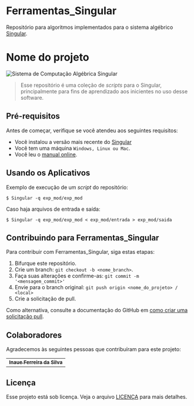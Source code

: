 # Ferramentas_Singular
Repositório para algoritmos implementados para o sistema algébrico [Singular](https://www.singular.uni-kl.de).

# Nome do projeto

![Sistema de Computação Algébrica Singular](https://www.ubuntupit.com/wp-content/uploads/2019/06/singular.jpg)

> Esse repositório é uma coleção de *scripts* para o Singular, principalmente para fins de aprendizado aos inicientes no uso desse software.

## Pré-requisitos

Antes de começar, verifique se você atendeu aos seguintes requisitos:

- Você instalou a versão mais recente do [Singular](https://www.singular.uni-kl.de/index.php/singular-download.html)
- Você tem uma máquina `Windows, Linux ou Mac`.
- Você leu o [manual online](https://www.singular.uni-kl.de/index.php/singular-manual.html).

## Usando os Aplicativos

Exemplo de execução de um *script* do repositório:

```
$ Singular -q exp_mod/exp_mod
```

Caso haja arquivos de entrada e saída:

```
$ Singular -q exp_mod/exp_mod < exp_mod/entrada > exp_mod/saida
```

## Contribuindo para Ferramentas_Singular

Para contribuir com Ferramentas_Singular, siga estas etapas:

1. Bifurque este repositório.
2. Crie um branch: `git checkout -b <nome_branch>`.
3. Faça suas alterações e confirme-as: `git commit -m '<mensagem_commit>'`
4. Envie para o branch original: `git push origin <nome_do_projeto> / <local>`
5. Crie a solicitação de pull.

Como alternativa, consulte a documentação do GitHub em [como criar uma solicitação pull](https://help.github.com/en/github/collaborating-with-issues-and-pull-requests/creating-a-pull-request).

## Colaboradores

Agradecemos às seguintes pessoas que contribuíram para este projeto:

<table>
  <tr>
    <td align="center">
      <a href="https://github.com/Inaue" title="link para o perfil de Inaue">
        <sub>
          <b>Inaue Ferreira da Silva</b>
        </sub>
      </a>
    </td>
  </tr>
</table>

## Licença

Esse projeto está sob licença. Veja o arquivo [LICENÇA](LICENSE) para mais detalhes.

